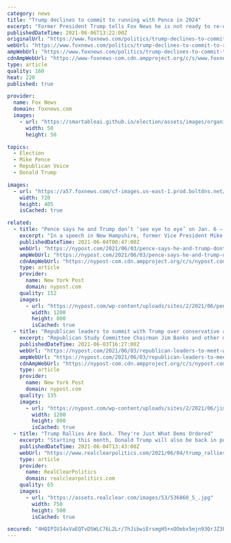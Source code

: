 ```yaml
---
category: news
title: "Trump declines to commit to running with Pence in 2024"
excerpt: "Former President Trump tells Fox News he is not ready to re-up with former Vice President Mike Pence on a potential campaign in 2024."
publishedDateTime: 2021-06-06T13:22:00Z
originalUrl: "https://www.foxnews.com/politics/trump-declines-to-commit-to-running-with-pence-in-2024"
webUrl: "https://www.foxnews.com/politics/trump-declines-to-commit-to-running-with-pence-in-2024"
ampWebUrl: "https://www.foxnews.com/politics/trump-declines-to-commit-to-running-with-pence-in-2024.amp"
cdnAmpWebUrl: "https://www-foxnews-com.cdn.ampproject.org/c/s/www.foxnews.com/politics/trump-declines-to-commit-to-running-with-pence-in-2024.amp"
type: article
quality: 160
heat: 220
published: true

provider:
  name: Fox News
  domain: foxnews.com
  images:
    - url: "https://smartableai.github.io/election/assets/images/organizations/foxnews.com-50x50.jpg"
      width: 50
      height: 50

topics:
  - Election
  - Mike Pence
  - Republican Voice
  - Donald Trump

images:
  - url: "https://a57.foxnews.com/cf-images.us-east-1.prod.boltdns.net/v1/static/694940094001/b4789990-fe5d-419e-bc61-b8b73e56e9e3/5a5c023e-50ec-4401-9de9-a6f908ee76cb/1280x720/match/720/405/image.jpg?ve=1&tl=1"
    width: 720
    height: 405
    isCached: true

related:
  - title: "Pence says he and Trump don’t ‘see eye to eye’ on Jan. 6 — but GOP ‘must move forward’"
    excerpt: "In a speech in New Hampshire, former Vice President Mike Pence urged Republicans to move forward following the Capitol riot."
    publishedDateTime: 2021-06-04T00:47:00Z
    webUrl: "https://nypost.com/2021/06/03/pence-says-he-and-trump-dont-see-eye-to-eye-on-jan-6/"
    ampWebUrl: "https://nypost.com/2021/06/03/pence-says-he-and-trump-dont-see-eye-to-eye-on-jan-6/amp/"
    cdnAmpWebUrl: "https://nypost-com.cdn.ampproject.org/c/s/nypost.com/2021/06/03/pence-says-he-and-trump-dont-see-eye-to-eye-on-jan-6/amp/"
    type: article
    provider:
      name: New York Post
      domain: nypost.com
    quality: 152
    images:
      - url: "https://nypost.com/wp-content/uploads/sites/2/2021/06/pence-trump-206.jpg?quality=90&strip=all&w=1200"
        width: 1200
        height: 800
        isCached: true
  - title: "Republican leaders to summit with Trump over conservative agenda"
    excerpt: "Republican Study Committee Chairman Jim Banks and other members of the largest Republican caucus’ leadership will hold a summit with former President Donald Trump in New Jersey next week."
    publishedDateTime: 2021-06-03T16:27:00Z
    webUrl: "https://nypost.com/2021/06/03/republican-leaders-to-meet-with-donald-trump-in-new-jersey/"
    ampWebUrl: "https://nypost.com/2021/06/03/republican-leaders-to-meet-with-donald-trump-in-new-jersey/amp/"
    cdnAmpWebUrl: "https://nypost-com.cdn.ampproject.org/c/s/nypost.com/2021/06/03/republican-leaders-to-meet-with-donald-trump-in-new-jersey/amp/"
    type: article
    provider:
      name: New York Post
      domain: nypost.com
    quality: 135
    images:
      - url: "https://nypost.com/wp-content/uploads/sites/2/2021/06/jim-banks-rnc-02.jpg?quality=90&strip=all&w=1200"
        width: 1200
        height: 800
        isCached: true
  - title: "Trump Rallies Are Back. They're Just What Dems Ordered"
    excerpt: "Starting this month, Donald Trump will also be back in public circulation, headlining a series of grievance-filled summer MAGA rallies. That's fantastic news for anxious Democrats."
    publishedDateTime: 2021-06-04T13:43:00Z
    webUrl: "https://www.realclearpolitics.com/2021/06/04/trump_rallies_are_back_theyre_just_what_dems_ordered_544275.html#!"
    type: article
    provider:
      name: RealClearPolitics
      domain: realclearpolitics.com
    quality: 65
    images:
      - url: "https://assets.realclear.com/images/53/536860_5_.jpg"
        width: 750
        height: 500
        isCached: true

secured: "4HQIPIU14xVaEQTvD5WLC76L2Lr/7hJibwiErsmgH5+xOOebx5mjn93QrJZ3PJ4ScQDAizAfFUG4kmieiHy6NivEvH43dPgeRtO4bfiIsG1nJES0Rld1gPPFZU5aqZyei+ijAXsyM9yD2Z+GMvLTcI4c8TRxoRowYrIhG3lej0NsEn3HKdTY/U5pmpuxCf+OfZyjDm3FF/jRbEbyItWXSAHAQWEoEdx+4Y6qaru2m3YutMr4mAXDucOW9KeBsQVKWPl6Zjq5Qoc5Fcgf8qPPqY6cK7jRjXuNtRdf1wbg8FskT2u4GZ6moITK10YUEb73VdRuqUvX1OsyvdGIbGqUKy70cf/AbOKJUvTX0inoHsM=;aBxgnaidyc6x38q7OTh9PQ=="
---
```


